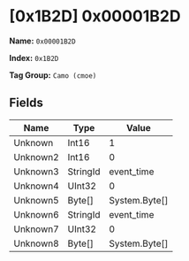# [0x1B2D] 0x00001B2D

**Name:** ```0x00001B2D```

**Index:** ```0x1B2D```

**Tag Group:** ```Camo (cmoe)```

## Fields

Name	| Type	| Value
---	|---	|---	|
Unknown	|Int16	|1
Unknown2	|Int16	|0
Unknown3	|StringId	|event_time
Unknown4	|UInt32	|0
Unknown5	|Byte[]	|System.Byte[]
Unknown6	|StringId	|event_time
Unknown7	|UInt32	|0
Unknown8	|Byte[]	|System.Byte[]


